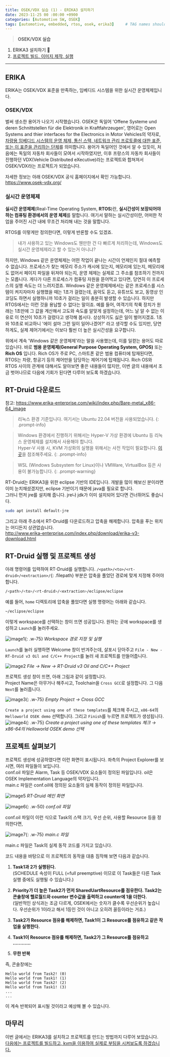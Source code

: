 ```yaml
---
title: OSEK/VDX 실습 (1) - ERIKA3 설치하기
date: 2023-11-25 00 :00:00 +0900
categories: [Automotive SW, OSEK]
tags: [automotive, embedded, rtos, osek, erika3]     # TAG names should always be lowercase
---
```


> **OSEK/VDX 실습**
1. ERIKA3 설치하기 📌
1. [프로젝트 빌드, 이미지 제작, 실행](/posts/osek-vdx-2-build-create-image-run)

---

## ERIKA

ERIKA는 OSEK/VDX 표준을 만족하는, 임베디드 시스템을 위한 실시간 운영체제입니다.

### OSEK/VDX

벌써 생소한 용어가 나오기 시작했습니다.
OSEK은 독일어 'Offene Systeme und deren Schnittstellen für die Elektronik in Kraftfahrzeugen', 영어로는 Open Systems and thier interfaces for the Electronics in Motor Vehicles의 약자로, <u>차량용 임베디드 시스템의 운영 체제, 통신 스택, 네트워크 관리 프로토콜에 대한 표준, 또는 이 표준을 관리하는 단체</u>를 의미합니다.
용어가 독일어인 것에서 알 수 있듯이, 처음에는 독일의 자동차 회사들이 모여서 시작하였지만, 이후 프랑스의 자동차 회사들이 진행하던 VDX(Vehicle Distributed eXecutive)라는 프로젝트와 합쳐져서 OSEK/VDX라는 프로젝트가 되었습니다.

자세한 정보는 아래 OSEK/VDX 공식 홈페이지에서 확인 가능합니다.  
<https://www.osek-vdx.org/>

### 실시간 운영체제

**실시간 운영체제**(Real-Time Operating System, **RTOS**)란, **실시간성이 보장되어야 하는 컴퓨팅 환경에서의 운영 체제**를 말합니다. 여기서 말하는 실시간성이란, 어떠한 작업을 주어진 시간 내에 무조건 처리해 내는 것을 말합니다.

RTOS를 이렇게만 정의한다면, 이렇게 반론할 수도 있겠죠.  
> 내가 사용하고 있는 Windows도 웬만한 건 다 빠르게 처리하는데, Windows도 실시간 운영체제라고 할 수 있는거 아니냐?

하지만, Windows 같은 운영체제는 어떤 작업이 끝나는 시간이 언제인지 절대 예측할 수 없습니다. 프로세스가 찾는 메모리 주소가 캐시에 있는지, 메모리에 있는지, 메모리에도 없어서 페이지 파일을 뒤져야 되는지, 운영 체제는 실제로 그 주소를 참조하기 전까지는 모릅니다. 게다가 다른 프로세스가 컴퓨팅 자원을 뜯어먹고 있다면, 당연히 이 프로세스의 실행 속도는 더 느려지겠죠. Windows 같은 운영체제에서는 같은 프로세스를 시스템이 켜지자마자 실행했을 때는 1초가 걸렸는데, 음악도 듣고, 유튜브도 보고, 동영상 인코딩도 하면서 실행하니까 10초가 걸리는 일이 충분히 발생할 수 있습니다. 하지만 RTOS에서는 이런 것을 용납할 수 없다는 말이죠. 예를 들어, 여객기의 착륙 장치가 원래는 1초만에 그 값을 계산해서 고도와 속도를 알맞게 설정하는데, 어느 날 알 수 없는 이유로 이 연산이 10초가 걸렸다고 생각해 봅시다. 상상하기도 싫은 일이 벌어지겠죠. 1초와 10초로 비교하니 '에이 설마 그런 일이 일어나겠어?' 라고 생각할 수도 있지만, 당연하게도, 실제 제어기에서는 이보다 훨씬 더 높은 실시간성을 요구합니다.

위에서 계속 'Windows 같은 운영체제'라는 말을 사용했는데, 이를 일컫는 용어도 따로 있습니다. 바로 **범용 운영체제(General Purpose Operating System, GPOS)** 또는 **Rich OS** 입니다. Rich OS가 주로 PC, 스마트폰 같은 범용 컴퓨터에 탑재된다면, RTOS는 차량, 항공기 등의 제어만을 담당하는 제어기에 탑재됩니다. Rich OS와 RTOS 사이의 관계에 대해서도 알아보면 좋은 내용들이 많지만, 이번 글의 내용에서 조금 벗어나므로 다음에 기회가 된다면 다루어 보도록 하겠습니다.

## RT-Druid 다운로드

참고: <https://www.erika-enterprise.com/wiki/index.php/Bare-metal_x86-64_image>

> 리눅스 환경 기준입니다. 여기서는 Ubuntu 22.04 버전을 사용되었습니다.
{: .prompt-info}

> Windows 환경에서 진행하기 위해서는 Hyper-V 가상 환경에 Ubuntu 등 리눅스 운영체제를 설치해서 사용해야 합니다.  
> Hyper-V 사용 시, KVM 가상화의 실행을 위해서는 사전 작업이 필요합니다. [이곳](https://superuser.com/questions/1330271/configuring-kvm-inside-ubuntu-hyper-v-client)을 참조해주세요.
{: .prompt-info}

> WSL (Windows Subsystem for Linux)이나 VMWare, VirtualBox 등은 사용이 불가능합니다.
{: .prompt-warning}

RT-Druid는 ERIKA3을 위한 eclipse 기반의 IDE입니다. 개발을 많이 해보신 분이라면 이미 눈치채셨겠지만, eclipse 기반이기 때문에 java를 필요로 합니다.  
그러니 먼저 jre를 설치해 줍니다. jre나 jdk가 이미 설치되어 있다면 건너뛰어도 좋습니다.
```bash
sudo apt install default-jre
```
그리고 아래 주소에서 RT-Druid를 다운로드하고 압축을 해제합니다. 압축을 푸는 위치는 어디든지 상관없습니다.  
<http://www.erika-enterprise.com/index.php/download/erika-v3-download.html>

## RT-Druid 실행 및 프로젝트 생성

아래 명령어를 입력하여 RT-Druid를 실행합니다. `/<path>/<to>/<rt-druid>/<extraction>/`{: .filepath} 부분은 압축을 풀었던 경로에 맞게 지정해 주어야 합니다.
```bash
/<path>/<to>/<rt-druid>/<extraction>/eclipse/eclipse
```
예를 들어, `home` 디렉토리에 압축을 풀었다면 실행 명령어는 아래와 같습니다.
```bash
~/eclipse/eclipse
```

이렇게 workspace를 선택하는 창이 뜨면 성공입니다. 원하는 곳에 workspace를 생성하고 `Launch`를 눌러주세요.

![image1](/assets/img/2023-11-25-osek-vdx-1-installing-erika3/1.png){: .w-75}
_Workspace 경로 지정 및 실행_

`Launch`를 눌러 실행하면 Welcome 창이 반겨주는데, 살포시 닫아주고
`File - New - RT-Druid v3 Oil and C/C++ Project`를 눌러 새 프로젝트를 만들어줍니다.

![image2](/assets/img/2023-11-25-osek-vdx-1-installing-erika3/2.png)
_File → New → RT-Druid v3 Oil and C/C++ Project_

프로젝트 생성 창이 뜨면, 아래 그림과 같이 설정합니다.  
Project Name은 아무거나 해주시고, Toolchain을 `Cross GCC`로 설정합니다.
그 다음 `Next`를 눌러줍니다.

![image3](/assets/img/2023-11-25-osek-vdx-1-installing-erika3/3.png){: .w-75}
_Empty Project → Cross GCC_

`Create a project using one of these templates`를 체크해 주시고, `x86-64`의 `Helloworld OSEK demo` 선택합니다. 그리고 `Finish`를 누르면 프로젝트가 생성됩니다.
![image4](/assets/img/2023-11-25-osek-vdx-1-installing-erika3/4.png){: .w-75}
_Create a project using one of these templates 체크 → x86-64의 Helloworld OSEK demo 선택_

## 프로젝트 살펴보기
프로젝트 생성에 성공하였다면 이런 화면이 표시됩니다. 좌측의 Project Explorer를 보시면, 여러 파일들이 보입니다.  
conf.oil 파일은 Alarm, Task 등 OSEK/VDX 요소들이 정의된 파일입니다. oil은 OSEK Implementation Language의 약자입니다.  
main.c 파일은 conf.oil에 정의된 요소들의 실제 동작이 정의된 파일입니다. 

![image5](/assets/img/2023-11-25-osek-vdx-1-installing-erika3/5.png)
_RT-Druid 메인 화면_

![image6](/assets/img/2023-11-25-osek-vdx-1-installing-erika3/6.png){: .w-50}
_conf.oil 파일_

conf.oil 파일이 이런 식으로 Task의 스택 크기, 우선 순위, 사용할 Resource 등을 정의한다면,

![image7](/assets/img/2023-11-25-osek-vdx-1-installing-erika3/7.png){: .w-75}
_main.c 파일_

main.c 파일은 Task의 실제 동작 코드를 가지고 있습니다.

코드 내용을 바탕으로 이 프로젝트의 동작을 대충 짐작해 보면 다음과 같습니다.

1. **Task1과 2가 실행된다.**  
(SCHEDULE 속성이 FULL (=full preemptive) 이므로 이 Task들은 다른 Task 실행 중에도 실행될 수 있습니다.)

2. **Priority가 더 높은 Task2가 먼저 SharedUartResource를 점유한다. Task2는 콘솔창에 헬로월드와 counter 변수값을 출력하고 counter에 1을 더한다.**  
(일반적인 상식과는 조금 다르게, OSEK에서는 숫자가 클수록 우선순위가 높습니다. 우선순위가 1이라고 해서 1등인 것이 아니고 오히려 꼴등이라는 거죠.)

3. **Task2가 Resource 점유를 해제하면, Task1이 그 Resource를 점유하고 같은 작업을 실행한다.**

4. **Task1이 Resource 점유를 해제하면, Task2가 그 Resource를 점유하고 ............**

5. **무한 반복**

즉, 콘솔창에는
```
Hello world from Task2! (0)
Hello world from Task1! (1)
Hello world from Task2! (2)
Hello world from Task1! (3)
...
...
```
이 계속 반복되어 표시될 것이라고 예상해 볼 수 있습니다.

## 마무리
이번 글에서는 ERIKA3를 설치하고 프로젝트를 만드는 방법까지 다루어 보았습니다.  
[다음에는 프로젝트를 빌드하고, kvm을 이용하여 실제로 부팅을 시켜보도록 하겠습니다.](/posts/osek-vdx-2-build-create-image-run)